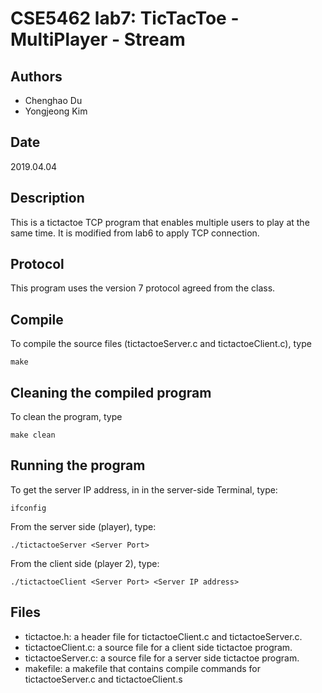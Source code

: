 # CSE5462 lab7: TicTacToe - MultiPlayer - Stream
## Authors
* Chenghao Du 
* Yongjeong Kim

## Date
2019.04.04

## Description
This is a tictactoe TCP program that enables multiple users to play at the same time.
It is modified from lab6 to apply TCP connection.

## Protocol
This program uses the version 7 protocol agreed from the class.

## Compile
To compile the source files (tictactoeServer.c and tictactoeClient.c), type 
```
make
```

## Cleaning the compiled program
To clean the program, type 
```
make clean
```

## Running the program
To get the server IP address, in in the server-side Terminal, type: 
```
ifconfig
```

From the server side (player), type: 
```
./tictactoeServer <Server Port>
```

From the client side (player 2), type:
```
./tictactoeClient <Server Port> <Server IP address> 
```


## Files
* tictactoe.h: a header file for tictactoeClient.c and tictactoeServer.c.
* tictactoeClient.c: a source file for a client side tictactoe program.
* tictactoeServer.c: a source file for a server side tictactoe program.
* makefile: a makefile that contains compile commands for tictactoeServer.c and tictactoeClient.s

